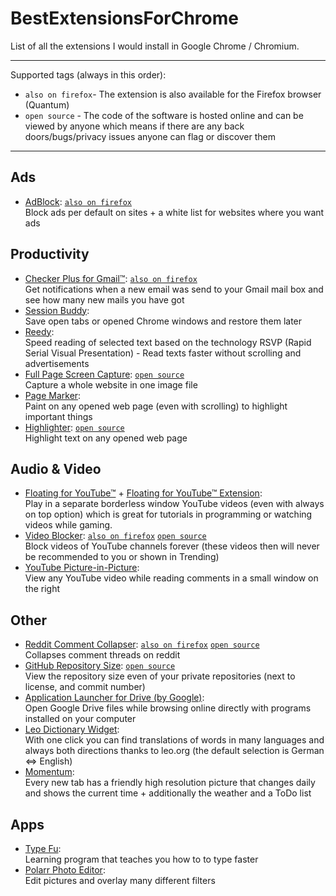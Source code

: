# BestExtensionsForChrome

List of all the extensions I would install in Google Chrome / Chromium.

---

Supported tags (always in this order):

- `also on firefox`- The extension is also available for the Firefox browser (Quantum)
- `open source` - The code of the software is hosted online and can be viewed by anyone which means if there are any back doors/bugs/privacy issues anyone can flag or discover them

---

## Ads

- [AdBlock](https://chrome.google.com/webstore/detail/adblock/gighmmpiobklfepjocnamgkkbiglidom?utm_source=chrome-app-launcher-info-dialog): [`also on firefox`](https://addons.mozilla.org/en-US/firefox/addon/adblock-for-firefox/)<br>Block ads per default on sites + a white list for websites where you want ads

## Productivity

- [Checker Plus for Gmail™](https://chrome.google.com/webstore/detail/checker-plus-for-gmail/oeopbcgkkoapgobdbedcemjljbihmemj?utm_source=chrome-app-launcher-info-dialog): [`also on firefox`](https://addons.mozilla.org/en-US/firefox/addon/checker-plus-gmail/)<br>Get notifications when a new email was send to your Gmail mail box and see how many new mails you have got
- [Session Buddy](https://chrome.google.com/webstore/detail/session-buddy/edacconmaakjimmfgnblocblbcdcpbko?utm_source=chrome-app-launcher-info-dialog):<br>Save open tabs or opened Chrome windows and restore them later
- [Reedy](https://chrome.google.com/webstore/detail/reedy/ihbdojmggkmjbhfflnchljfkgdhokffj?utm_source=chrome-app-launcher-info-dialog):<br>Speed reading of selected text based on the technology RSVP (Rapid Serial Visual Presentation) - Read texts faster without scrolling and advertisements
- [Full Page Screen Capture](https://chrome.google.com/webstore/detail/full-page-screen-capture/fdpohaocaechififmbbbbbknoalclacl?utm_source=chrome-app-launcher-info-dialog): [`open source`](https://github.com/mrcoles/full-page-screen-capture-chrome-extension)<br>Capture a whole website in one image file
- [Page Marker](https://chrome.google.com/webstore/detail/page-marker/jfiihjeimjpkpoaekpdpllpaeichkiod?utm_source=chrome-app-launcher-info-dialog):<br>Paint on any opened web page (even with scrolling) to highlight important things
- [Highlighter](https://chrome.google.com/webstore/detail/highlighter/fdfcjfoifbjplmificlkdfneafllkgmn?utm_source=chrome-app-launcher-info-dialog): [`open source`](https://github.com/jeromepl/highlighter)<br>Highlight text on any opened web page

## Audio & Video

- [Floating for YouTube™](https://chrome.google.com/webstore/detail/floating-for-youtube/jjphmlaoffndcnecccgemfdaaoighkel?utm_source=chrome-app-launcher-info-dialog) + [Floating for YouTube™ Extension](https://chrome.google.com/webstore/detail/floating-for-youtube-exte/egncdnniomonjgpjbapalkckojhkfddk?utm_source=chrome-app-launcher-info-dialog):<br>Play in a separate borderless window YouTube videos (even with always on top option) which is great for tutorials in programming or watching videos while gaming.
- [Video Blocker](https://chrome.google.com/webstore/detail/video-blocker/jknkjnpcbbgcbdbaampbjlhkcghmgfhk?utm_source=chrome-app-launcher-info-dialog): [`also on firefox`](https://addons.mozilla.org/en-US/firefox/addon/video-blocker/) [`open source`](https://github.com/JourneyOver/Windows-Customization)<br>Block videos of YouTube channels forever (these videos then will never be recommended to you or shown in Trending)
- [YouTube Picture-in-Picture](https://chrome.google.com/webstore/detail/youtube-picture-in-pictur/jfinphlcbnjocjhkabjmfcllkigkflap?utm_source=chrome-app-launcher-info-dialog):<br>View any YouTube video while reading comments in a small window on the right

## Other

- [Reddit Comment Collapser](https://chrome.google.com/webstore/detail/reddit-comment-collapser/njmimaecgocggclbecipdimilidimlpl?utm_source=chrome-app-launcher-info-dialog): [`also on firefox`](https://addons.mozilla.org/en-GB/firefox/addon/reddit_comment_collapser/) [`open source`](https://github.com/tom-james-watson/reddit-comment-collapser)<br>Collapses comment threads on reddit
- [GitHub Repository Size](https://chrome.google.com/webstore/detail/github-repository-size/apnjnioapinblneaedefcnopcjepgkci?utm_source=chrome-app-launcher-info-dialog): [`open source`](https://github.com/harshjv/github-repo-size)<br>View the repository size even of your private repositories (next to license, and commit number)
- [Application Launcher for Drive (by Google)](https://chrome.google.com/webstore/detail/application-launcher-for/lmjegmlicamnimmfhcmpkclmigmmcbeh?utm_source=chrome-app-launcher-info-dialog):<br>Open Google Drive files while browsing online directly with programs installed on your computer
- [Leo Dictionary Widget](https://chrome.google.com/webstore/detail/leo-dictionary-widget/kepemmpmljphklmpfgfmhpjhpdlccpke?utm_source=chrome-app-launcher-info-dialog):<br>With one click you can find translations of words in many languages and always both directions thanks to leo.org (the default selection is German <=> English)
- [Momentum](https://chrome.google.com/webstore/detail/momentum/laookkfknpbbblfpciffpaejjkokdgca?utm_source=chrome-app-launcher-info-dialog):<br>Every new tab has a friendly high resolution picture that changes daily and shows the current time + additionally the weather and a ToDo list

## Apps

- [Type Fu](https://chrome.google.com/webstore/detail/type-fu/pofoighmmpljaikjiidkkfhldjndfdbk?utm_source=chrome-app-launcher-info-dialog):<br>Learning program that teaches you how to to type faster
- [Polarr Photo Editor](https://chrome.google.com/webstore/detail/polarr-photo-editor/djonnbgfieijldcieafgjcnhmpcfpmgg/related?utm_source=chrome-app-launcher-info-dialog):<br>Edit pictures and overlay many different filters
